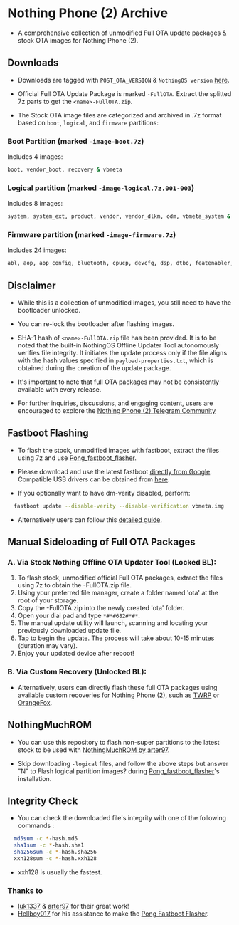 # Nothing Phone (2) Archive

* A comprehensive collection of unmodified Full OTA update packages & stock OTA images for Nothing Phone (2).

## Downloads

- Downloads are tagged with `POST_OTA_VERSION` & `NothingOS version` [here](https://github.com/spike0en/Pong_Archive/releases).

- Official Full OTA Update Package is marked `-FullOTA`. Extract the splitted 7z parts to get the `<name>-FullOTA.zip`.

- The Stock OTA image files are categorized and archived in .7z format based on `boot`, `logical`, and `firmware` partitions:

### Boot Partition (marked `-image-boot.7z`)

Includes 4 images:
```bash
boot, vendor_boot, recovery & vbmeta
```
### Logical partition (marked `-image-logical.7z.001-003`)

Includes 8 images:
```bash
system, system_ext, product, vendor, vendor_dlkm, odm, vbmeta_system & vbmeta_vendor
```
### Firmware partition (marked `-image-firmware.7z`)

Includes 24 images:
```bash
abl, aop, aop_config, bluetooth, cpucp, devcfg, dsp, dtbo, featenabler, hyp, imagefv, keymaster, modem, multiimgoem, multiimgqti, qupfw, qweslicstore, shrm, tz, uefi, uefisecapp, xbl, xbl_config & xbl_ramdump
```

## Disclaimer

- While this is a collection of unmodified images, you still need to have the bootloader unlocked.

- You can re-lock the bootloader after flashing images.

- SHA-1 hash of `<name>-FullOTA.zip` file has been provided. It is to be noted that the built-in NothingOS Offline Updater Tool autonomously verifies file integrity. It initiates the update process only if the file aligns with the hash values specified in `payload-properties.txt`, which is obtained during the creation of the update package.

- It's important to note that full OTA packages may not be consistently available with every release. 

- For further inquiries, discussions, and engaging content, users are encouraged to explore the [Nothing Phone (2) Telegram Community](https://t.me/NothingPhone2)

## Fastboot Flashing

- To flash the stock, unmodified images with fastboot, extract the files using 7z and use [Pong_fastboot_flasher](https://github.com/HELLBOY017/Pong_fastboot_flasher).

- Please download and use the latest fastboot [directly from Google](https://developer.android.com/tools/releases/platform-tools). Compatible USB drivers can be obtained from [here](https://developer.android.com/studio/run/win-usb).

- If you optionally want to have dm-verity disabled, perform:

```bash
  fastboot update --disable-verity --disable-verification vbmeta.img
```
- Alternatively users can follow this [detailed guide](https://telegra.ph/Guide-for-flashing-Stock-ROM-on-Nothing-Phone-2-04-22).

## Manual Sideloading of Full OTA Packages

### A. Via Stock Nothing Offline OTA Updater Tool (Locked BL): 

1. To flash stock, unmodified official Full OTA packages, extract the files using 7z to obtain the <name>-FullOTA.zip file.
2. Using your preferred file manager, create a folder named 'ota' at the root of your storage.
3. Copy the <name>-FullOTA.zip into the newly created 'ota' folder.
4. Open your dial pad and type `*#*#682#*#*`.
5. The manual update utility will launch, scanning and locating your previously downloaded update file.
6. Tap to begin the update. The process will take about 10-15 minutes (duration may vary).
7. Enjoy your updated device after reboot!

### B. Via Custom Recovery (Unlocked BL):

- Alternatively, users can directly flash these full OTA packages using available custom recoveries for Nothing Phone (2), such as [TWRP](https://xdaforums.com/t/recovery-12-unofficial-teamwin-recovery-project.4623971) or [OrangeFox](https://xdaforums.com/t/recovery-12-1-official-orangefox-recovery-project-ofrp.4631141).


## NothingMuchROM

- You can use this repository to flash non-super partitions to the latest stock to be used with [NothingMuchROM by arter97](https://xdaforums.com/t/nothingmuchrom-for-nothing-phone-2.4623411).

- Skip downloading `-logical` files, and follow the above steps but answer "N" to Flash logical partition images? during [Pong_fastboot_flasher](https://github.com/HELLBOY017/Pong_fastboot_flasher)'s installation.


## Integrity Check

- You can check the downloaded file's integrity with one of the following commands :

``` bash
  md5sum -c *-hash.md5
  sha1sum -c *-hash.sha1
  sha256sum -c *-hash.sha256
  xxh128sum -c *-hash.xxh128
```

- xxh128 is usually the fastest.


### Thanks to
- [luk1337](https://github.com/luk1337/oplus_archive) & [arter97](https://github.com/arter97/nothing_archive) for their great work!
- [Hellboy017](https://github.com/HELLBOY017) for his assistance to make the [Pong Fastboot Flasher](https://github.com/HELLBOY017/Pong_fastboot_flasher).
